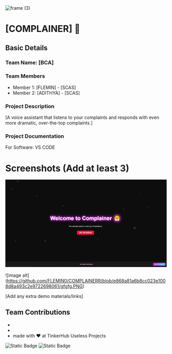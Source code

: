 <img width="3188" height="1202" alt="frame (3)" src="https://github.com/user-attachments/assets/517ad8e9-ad22-457d-9538-a9e62d137cd7" />


# [COMPLAINER] 🎯


## Basic Details
### Team Name: [BCA]


### Team Members
- Member 1: [FLEMIN] - [SCAS]
- Member 2: [ADITHYA] - [SCAS]

### Project Description
[A voice assistant that listens to your complaints and responds with even more dramatic, over-the-top complaints.]

### Project Documentation
For Software: VS CODE

# Screenshots (Add at least 3)
![image alt](https://github.com/FLEMIN0/COMPLAINERR/blob/e868a81a6b8cc023e1008d8a493c2e9722698061/fg.PNG)

![image alt] (https://github.com/FLEMIN0/COMPLAINERR/blob/e868a81a6b8cc023e1008d8a493c2e9722698061/gfgfg.PNG)


[Add any extra demo materials/links]

## Team Contributions
- [Name 1]: [adithya]
- [Name 2]: [flemin]
- made with ❤️ at TinkerHub Useless Projects 

![Static Badge](https://img.shields.io/badge/TinkerHub-24?color=%23000000&link=https%3A%2F%2Fwww.tinkerhub.org%2F)
![Static Badge](https://img.shields.io/badge/UselessProjects--25-25?link=https%3A%2F%2Fwww.tinkerhub.org%2Fevents%2FQ2Q1TQKX6Q%2FUseless%2520Projects)



